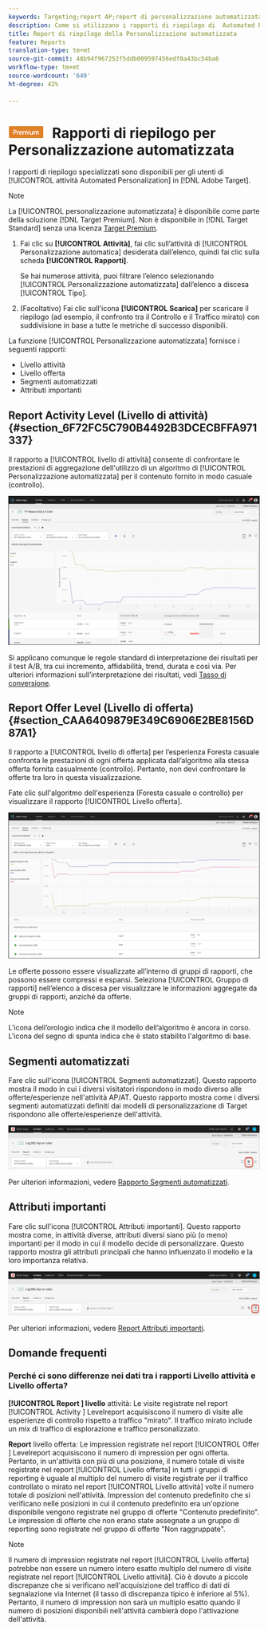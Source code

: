 ```yaml
---
keywords: Targeting;report AP;report di personalizzazione automatizzata;report livello attività;report livello offerta;report dettagli offerta;faq
description: Come si utilizzano i rapporti di riepilogo di  Automated Personalization?
title: Report di riepilogo della Personalizzazione automatizzata
feature: Reports
translation-type: tm+mt
source-git-commit: 48b94f967252f5ddb009597456edf0a43bc54ba6
workflow-type: tm+mt
source-wordcount: '649'
ht-degree: 42%

---
```



# ![PREMIUM](/help/assets/premium.png) Rapporti di riepilogo per Personalizzazione automatizzata

I rapporti di riepilogo specializzati sono disponibili per gli utenti di [!UICONTROL  attività Automated Personalization] in [!DNL Adobe Target].

>[!NOTE]
>
>La [!UICONTROL personalizzazione automatizzata] è disponibile come parte della soluzione [!DNL Target Premium]. Non è disponibile in [!DNL Target Standard] senza una licenza [Target Premium](/help/c-intro/intro.md#premium).

1. Fai clic su **[!UICONTROL Attività]**, fai clic sull’attività di [!UICONTROL Personalizzazione automatica] desiderata dall’elenco, quindi fai clic sulla scheda **[!UICONTROL Rapporti]**.

   Se hai numerose attività, puoi filtrare l’elenco selezionando [!UICONTROL Personalizzazione automatizzata] dall’elenco a discesa [!UICONTROL Tipo].

1. (Facoltativo) Fai clic sull&#39;icona **[!UICONTROL Scarica]** per scaricare il riepilogo (ad esempio, il confronto tra il Controllo e il Traffico mirato) con suddivisione in base a tutte le metriche di successo disponibili.

La funzione [!UICONTROL Personalizzazione automatizzata] fornisce i seguenti rapporti:

* Livello attività
* Livello offerta
* Segmenti automatizzati
* Attributi importanti

## Report Activity Level (Livello di attività){#section_6F72FC5C790B4492B3DCECBFFA971337}

Il rapporto a [!UICONTROL livello di attività] consente di confrontare le prestazioni di aggregazione dell&#39;utilizzo di un algoritmo di [!UICONTROL Personalizzazione automatizzata] per il contenuto fornito in modo casuale (controllo).

![Rapporto a livello di attività](/help/c-reports/assets/box_plot_ap.png)

Si applicano comunque le regole standard di interpretazione dei risultati per il test A/B, tra cui incremento, affidabilità, trend, durata e così via. Per ulteriori informazioni sull’interpretazione dei risultati, vedi [Tasso di conversione](/help/c-reports/conversion-rate.md#concept_2D9FEDE8F94A485DAC86D611BFBDC844).

## Report Offer Level (Livello di offerta){#section_CAA6409879E349C6906E2BE8156D87A1}

Il rapporto a [!UICONTROL livello di offerta] per l’esperienza Foresta casuale confronta le prestazioni di ogni offerta applicata dall’algoritmo alla stessa offerta fornita casualmente (controllo). Pertanto, non devi confrontare le offerte tra loro in questa visualizzazione.

Fate clic sull&#39;algoritmo dell&#39;esperienza (Foresta casuale o controllo) per visualizzare il rapporto [!UICONTROL Livello offerta].

![](assets/ap_OfferLevelRpt.png)

Le offerte possono essere visualizzate all’interno di gruppi di rapporti, che possono essere compressi e espansi. Seleziona [!UICONTROL Gruppo di rapporti] nell’elenco a discesa per visualizzare le informazioni aggregate da gruppi di rapporti, anziché da offerte.

>[!NOTE]
>
>L’icona dell’orologio indica che il modello dell’algoritmo è ancora in corso. L&#39;icona del segno di spunta indica che è stato stabilito l&#39;algoritmo di base.

## Segmenti automatizzati

Fare clic sull&#39;icona [!UICONTROL Segmenti automatizzati]. Questo rapporto mostra il modo in cui i diversi visitatori rispondono in modo diverso alle offerte/esperienze nell&#39;attività AP/AT. Questo rapporto mostra come i diversi segmenti automatizzati definiti dai modelli di personalizzazione di Target rispondono alle offerte/esperienze dell&#39;attività.

![Icona segmenti automatizzati](/help/c-reports/assets/icon-automated-sements-ap.png)

Per ulteriori informazioni, vedere [Rapporto Segmenti automatizzati](/help/c-reports/c-personalization-insights-reports/automated-segments-report.md).

## Attributi importanti

Fare clic sull&#39;icona [!UICONTROL Attributi importanti]. Questo rapporto mostra come, in attività diverse, attributi diversi siano più (o meno) importanti per il modo in cui il modello decide di personalizzare. Questo rapporto mostra gli attributi principali che hanno influenzato il modello e la loro importanza relativa.

![Icona importanti attributi](/help/c-reports/assets/icon-important-attributes-ap.png)

Per ulteriori informazioni, vedere [Report Attributi importanti](/help/c-reports/c-personalization-insights-reports/important-attributes-report.md).

## Domande frequenti 

### Perché ci sono differenze nei dati tra i rapporti Livello attività e Livello offerta?

**[!UICONTROL Report ] livello** attività: Le visite registrate nel report  [!UICONTROL Activity ] Levelreport acquisiscono il numero di visite alle esperienze di controllo rispetto a traffico &quot;mirato&quot;. Il traffico mirato include un mix di traffico di esplorazione e traffico personalizzato.

**Report** livello offerta: Le impression registrate nel report  [!UICONTROL Offer ] Levelreport acquisiscono il numero di impression per ogni offerta. Pertanto, in un&#39;attività con più di una posizione, il numero totale di visite registrate nel report [!UICONTROL Livello offerta] in tutti i gruppi di reporting è uguale al multiplo del numero di visite registrate per il traffico controllato o mirato nel report [!UICONTROL Livello attività] volte il numero totale di posizioni nell&#39;attività. Impression del contenuto predefinito che si verificano nelle posizioni in cui il contenuto predefinito era un&#39;opzione disponibile vengono registrate nel gruppo di offerte &quot;Contenuto predefinito&quot;. Le impression di offerte che non erano state assegnate a un gruppo di reporting sono registrate nel gruppo di offerte &quot;Non raggruppate&quot;.

>[!NOTE]
>
>Il numero di impression registrate nel report [!UICONTROL Livello offerta] potrebbe non essere un numero intero esatto multiplo del numero di visite registrate nel report [!UICONTROL Livello attività]. Ciò è dovuto a piccole discrepanze che si verificano nell&#39;acquisizione del traffico di dati di segnalazione via Internet (il tasso di discrepanza tipico è inferiore al 5%). Pertanto, il numero di impression non sarà un multiplo esatto quando il numero di posizioni disponibili nell&#39;attività cambierà dopo l&#39;attivazione dell&#39;attività.
